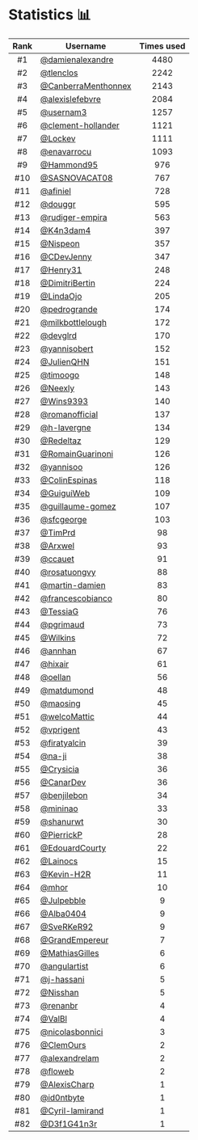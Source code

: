 # Statistics 📊

|Rank|Username|Times used|
:--------:|--------|:--------:|
|#1|[@damienalexandre](https://github.com/damienalexandre)|4480|
|#2|[@tlenclos](https://github.com/tlenclos)|2242|
|#3|[@CanberraMenthonnex](https://github.com/CanberraMenthonnex)|2143|
|#4|[@alexislefebvre](https://github.com/alexislefebvre)|2084|
|#5|[@usernam3](https://github.com/usernam3)|1257|
|#6|[@clement-hollander](https://github.com/clement-hollander)|1121|
|#7|[@Lockev](https://github.com/Lockev)|1111|
|#8|[@enavarrocu](https://github.com/enavarrocu)|1093|
|#9|[@Hammond95](https://github.com/Hammond95)|976|
|#10|[@SASNOVACAT08](https://github.com/SASNOVACAT08)|767|
|#11|[@afiniel](https://github.com/afiniel)|728|
|#12|[@douggr](https://github.com/douggr)|595|
|#13|[@rudiger-empira](https://github.com/rudiger-empira)|563|
|#14|[@K4n3dam4](https://github.com/K4n3dam4)|397|
|#15|[@Nispeon](https://github.com/Nispeon)|357|
|#16|[@CDevJenny](https://github.com/CDevJenny)|347|
|#17|[@Henry31](https://github.com/Henry31)|248|
|#18|[@DimitriBertin](https://github.com/DimitriBertin)|224|
|#19|[@LindaOjo](https://github.com/LindaOjo)|205|
|#20|[@pedrogrande](https://github.com/pedrogrande)|174|
|#21|[@milkbottlelough](https://github.com/milkbottlelough)|172|
|#22|[@devglrd](https://github.com/devglrd)|170|
|#23|[@yannisobert](https://github.com/yannisobert)|152|
|#24|[@JulienQHN](https://github.com/JulienQHN)|151|
|#25|[@timoogo](https://github.com/timoogo)|148|
|#26|[@Neexly](https://github.com/Neexly)|143|
|#27|[@Wins9393](https://github.com/Wins9393)|140|
|#28|[@romanofficial](https://github.com/romanofficial)|137|
|#29|[@h-lavergne](https://github.com/h-lavergne)|134|
|#30|[@Redeltaz](https://github.com/Redeltaz)|129|
|#31|[@RomainGuarinoni](https://github.com/RomainGuarinoni)|126|
|#32|[@yannisoo](https://github.com/yannisoo)|126|
|#33|[@ColinEspinas](https://github.com/ColinEspinas)|118|
|#34|[@GuiguiWeb](https://github.com/GuiguiWeb)|109|
|#35|[@guillaume-gomez](https://github.com/guillaume-gomez)|107|
|#36|[@sfcgeorge](https://github.com/sfcgeorge)|103|
|#37|[@TimPrd](https://github.com/TimPrd)|98|
|#38|[@Arxwel](https://github.com/Arxwel)|93|
|#39|[@ccauet](https://github.com/ccauet)|91|
|#40|[@rosatuongvy](https://github.com/rosatuongvy)|88|
|#41|[@martin-damien](https://github.com/martin-damien)|83|
|#42|[@francescobianco](https://github.com/francescobianco)|80|
|#43|[@TessiaG](https://github.com/TessiaG)|76|
|#44|[@pgrimaud](https://github.com/pgrimaud)|73|
|#45|[@Wilkins](https://github.com/Wilkins)|72|
|#46|[@annhan](https://github.com/annhan)|67|
|#47|[@hixair](https://github.com/hixair)|61|
|#48|[@oellan](https://github.com/oellan)|56|
|#49|[@matdumond](https://github.com/matdumond)|48|
|#50|[@maosing](https://github.com/maosing)|45|
|#51|[@welcoMattic](https://github.com/welcoMattic)|44|
|#52|[@vprigent](https://github.com/vprigent)|43|
|#53|[@firatyalcin](https://github.com/firatyalcin)|39|
|#54|[@na-ji](https://github.com/na-ji)|38|
|#55|[@Crysicia](https://github.com/Crysicia)|36|
|#56|[@CanarDev](https://github.com/CanarDev)|36|
|#57|[@benjilebon](https://github.com/benjilebon)|34|
|#58|[@mininao](https://github.com/mininao)|33|
|#59|[@shanurwt](https://github.com/shanurwt)|30|
|#60|[@PierrickP](https://github.com/PierrickP)|28|
|#61|[@EdouardCourty](https://github.com/EdouardCourty)|22|
|#62|[@Lainocs](https://github.com/Lainocs)|15|
|#63|[@Kevin-H2R](https://github.com/Kevin-H2R)|11|
|#64|[@mhor](https://github.com/mhor)|10|
|#65|[@Julpebble](https://github.com/Julpebble)|9|
|#66|[@Alba0404](https://github.com/Alba0404)|9|
|#67|[@SveRKeR92](https://github.com/SveRKeR92)|9|
|#68|[@GrandEmpereur](https://github.com/GrandEmpereur)|7|
|#69|[@MathiasGilles](https://github.com/MathiasGilles)|6|
|#70|[@angulartist](https://github.com/angulartist)|6|
|#71|[@j-hassani](https://github.com/j-hassani)|5|
|#72|[@Nisshan](https://github.com/Nisshan)|5|
|#73|[@renanbr](https://github.com/renanbr)|4|
|#74|[@ValBl](https://github.com/ValBl)|4|
|#75|[@nicolasbonnici](https://github.com/nicolasbonnici)|3|
|#76|[@ClemOurs](https://github.com/ClemOurs)|2|
|#77|[@alexandrelam](https://github.com/alexandrelam)|2|
|#78|[@floweb](https://github.com/floweb)|2|
|#79|[@AlexisCharp](https://github.com/AlexisCharp)|1|
|#80|[@id0ntbyte](https://github.com/id0ntbyte)|1|
|#81|[@Cyril-lamirand](https://github.com/Cyril-lamirand)|1|
|#82|[@D3f1G41n3r](https://github.com/D3f1G41n3r)|1|
